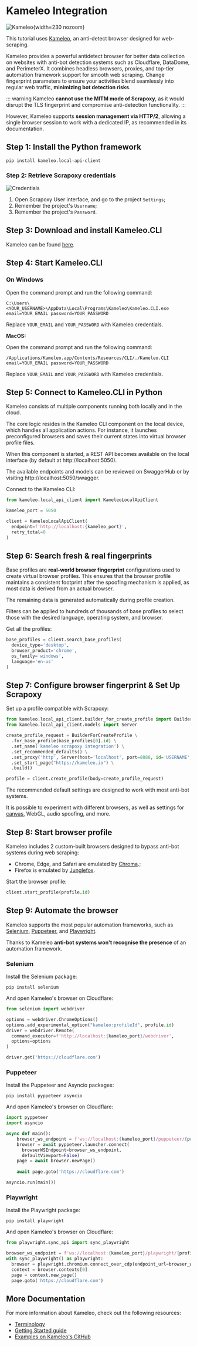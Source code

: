 # Kameleo Integration

![Kameleo](kameleo.svg){width=230 nozoom}

This tutorial uses [Kameleo](/l/kameleo), 
an anti-detect browser designed for web-scraping.

Kameleo provides a powerful antidetect browser for better data collection on websites with anti-bot detection systems such as Cloudflare, DataDome, and PerimeterX.
It combines headless browsers, proxies, and top-tier automation framework support for smooth web scraping. 
Change fingerprint parameters to ensure your activities blend seamlessly into regular web traffic, **minimizing bot detection risks**.

::: warning
Kameleo **cannot use the MITM mode of Scrapoxy**,
as it would disrupt the TLS fingerprint and compromise anti-detection functionality.
:::

However, Kameleo supports **session management via HTTP/2**, 
allowing a single browser session to work with a dedicated IP, 
as recommended in its documentation.


## Step 1: Install the Python framework

```shell
pip install kameleo.local-api-client
```


### Step 2: Retrieve Scrapoxy credentials

![Credentials](../../credentials.png)

1. Open Scrapoxy User interface, and go to the project `Settings`;
2. Remember the project's `Username`;
3. Remember the project's `Password`.


## Step 3: Download and install Kameleo.CLI

Kameleo can be found
[here](/l/kameleo-downloads).


## Step 4: Start Kameleo.CLI

### On Windows

Open the command prompt and run the following command:

```shell
C:\Users\<YOUR_USERNAME>\AppData\Local\Programs\Kameleo\Kameleo.CLI.exe email=YOUR_EMAIL password=YOUR_PASSWORD
```

Replace `YOUR_EMAIL` and `YOUR_PASSWORD` with Kameleo credentials.


**MacOS:**

Open the command prompt and run the following command:

```shell
/Applications/Kameleo.app/Contents/Resources/CLI/./Kameleo.CLI email=YOUR_EMAIL password=YOUR_PASSWORD
```

Replace `YOUR_EMAIL` and `YOUR_PASSWORD` with Kameleo credentials.


## Step 5: Connect to Kameleo.CLI in Python

Kameleo consists of multiple components running both locally and in the cloud.

The core logic resides in the Kameleo CLI component on the local device, which handles all application actions.
For instance, it launches preconfigured browsers and saves their current states into virtual browser profile files.

When this component is started, a REST API becomes available on the local interface (by default at http://localhost:5050).

The available endpoints and models can be reviewed on SwaggerHub or by visiting http://localhost:5050/swagger.

Connect to the Kameleo CLI:

```python
from kameleo.local_api_client import KameleoLocalApiClient

kameleo_port = 5050

client = KameleoLocalApiClient(
  endpoint=f'http://localhost:{kameleo_port}',
  retry_total=0
)
```


## Step 6: Search fresh & real fingerprints

Base profiles are **real-world browser fingerprint** configurations used to create virtual browser profiles.
This ensures that the browser profile maintains a consistent footprint after the spoofing mechanism is applied,
as most data is derived from an actual browser.

The remaining data is generated automatically during profile creation.

Filters can be applied to hundreds of thousands of base profiles to select those with the desired language,
operating system, and browser.

Get all the profiles:

```python
base_profiles = client.search_base_profiles(
  device_type='desktop',
  browser_product='chrome',
  os_family='windows',
  language='en-us'
)
```


## Step 7: Configure browser fingerprint & Set Up Scrapoxy

Set up a profile compatible with Scrapoxy:

```python
from kameleo.local_api_client.builder_for_create_profile import BuilderForCreateProfile
from kameleo.local_api_client.models import Server

create_profile_request = BuilderForCreateProfile \
  .for_base_profile(base_profiles[0].id) \
  .set_name('kameleo scrapoxy integration') \
  .set_recommended_defaults() \
  .set_proxy('http', Server(host='localhost', port=8888, id='USERNAME', secret='PASSWORD')) \
  .set_start_page("https://kameleo.io") \
  .build()

profile = client.create_profile(body=create_profile_request)
```

The recommended default settings are designed to work with most anti-bot systems.

It is possible to experiment with different browsers, as well as settings for [canvas](/l/kameleo-canvas),
WebGL, audio spoofing, and more.


## Step 8: Start browser profile

Kameleo includes 2 custom-built browsers designed to bypass anti-bot systems during web scraping:

* Chrome, Edge, and Safari are emulated by [Chroma](/l/kameleo-chroma).;
* Firefox is emulated by [Junglefox](/l/kameleo-junglefox).

Start the browser profile:

```python
client.start_profile(profile.id)
```


## Step 9: Automate the browser

Kameleo supports the most popular automation frameworks, such as
[Selenium](/l/selenium),
[Puppeteer](/l/puppeteer), and
[Playwright](/l/playwright).

Thanks to Kameleo **anti-bot systems won't recognise the presence** of an automation framework.


### Selenium

Install the Selenium package:

```shell
pip install selenium
```

And open Kameleo's browser on Cloudflare:

```python
from selenium import webdriver

options = webdriver.ChromeOptions()
options.add_experimental_option("kameleo:profileId", profile.id)
driver = webdriver.Remote(
  command_executor=f'http://localhost:{kameleo_port}/webdriver',
  options=options
)

driver.get('https://cloudflare.com')
```


### Puppeteer

Install the Puppeteer and Asyncio packages:

```shell
pip install pyppeteer asyncio
```

And open Kameleo's browser on Cloudflare:

```python
import pyppeteer
import asyncio

async def main():
    browser_ws_endpoint = f'ws://localhost:{kameleo_port}/puppeteer/{profile.id}'
    browser = await pyppeteer.launcher.connect(
      browserWSEndpoint=browser_ws_endpoint,
      defaultViewport=False)
    page = await browser.newPage()
    
    await page.goto('https://cloudflare.com')

asyncio.run(main())
```


### Playwright

Install the Playwright package:

```shell
pip install playwright
```

And open Kameleo's browser on Cloudflare:

```python
from playwright.sync_api import sync_playwright

browser_ws_endpoint = f'ws://localhost:{kameleo_port}/playwright/{profile.id}'
with sync_playwright() as playwright:
  browser = playwright.chromium.connect_over_cdp(endpoint_url=browser_ws_endpoint)
  context = browser.contexts[0]
  page = context.new_page()
  page.goto('https://cloudflare.com')
```


## More Documentation

For more information about Kameleo, check out the following resources:

* [Terminology](/l/kameleo-terminology)
* [Getting Started guide](/l/kameleo-getting-started)
* [Examples on Kameleo's GitHub](/l/kameleo-examples)
